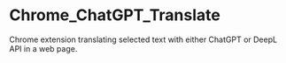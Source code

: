 # Chrome_ChatGPT_Translate
Chrome extension translating selected text with either ChatGPT or DeepL API in a web page.
